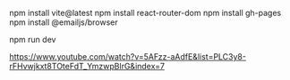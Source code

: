npm install vite@latest
npm install react-router-dom
npm install gh-pages
npm install @emailjs/browser

npm run dev

https://www.youtube.com/watch?v=5AFzz-aAdfE&list=PLC3y8-rFHvwjkxt8TOteFdT_YmzwpBlrG&index=7